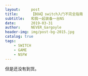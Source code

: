```yaml
---
layout:     post
title:      【BOA】switch入门不完全指南
subtitle:   和我一起装备一台NS
date:       2019-03-31
author:     NEVER_Gargoyle
header-img: img/post-bg-2015.jpg
catalog: true
tags:
    - SWITCH
    - GAME
    - NSFW
---
```


但是还没有到货。
